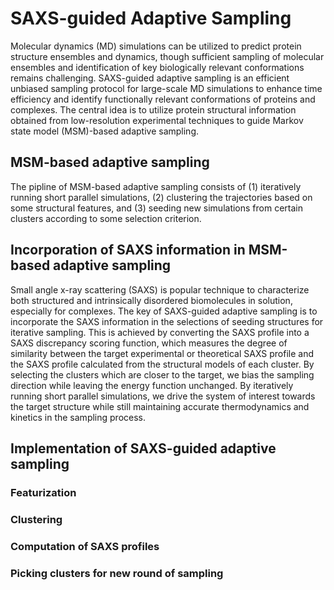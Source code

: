 # SAXS-guided Adaptive Sampling

Molecular dynamics (MD) simulations can be utilized to predict protein structure ensembles and dynamics, though sufficient sampling of molecular ensembles and identification of key biologically relevant conformations remains challenging. SAXS-guided adaptive sampling is an efficient unbiased sampling protocol for large-scale MD simulations to enhance time efficiency and identify functionally relevant conformations of proteins and complexes. The central idea is to utilize protein structural information obtained from low-resolution experimental techniques to guide Markov state model (MSM)-based adaptive sampling. 

## MSM-based adaptive sampling

The pipline of MSM-based adaptive sampling consists of (1) iteratively running short parallel simulations, (2) clustering the trajectories based on some structural features, and (3) seeding new simulations from certain clusters according to some selection criterion. 


## Incorporation of SAXS information in MSM-based adaptive sampling
Small angle x-ray scattering (SAXS) is popular technique to characterize both structured and intrinsically disordered biomolecules in solution, especially for complexes. The key of SAXS-guided adaptive sampling is to incorporate the SAXS information in the selections of seeding structures for iterative sampling. This is achieved by converting the SAXS profile into a SAXS discrepancy scoring function, which measures the degree of similarity between the target experimental or theoretical SAXS profile and the SAXS profile calculated from the structural models of each cluster. By selecting the clusters which are closer to the target, we bias the sampling direction while leaving the energy function unchanged. By iteratively running short parallel simulations, we drive the system of interest towards the target structure while still maintaining accurate thermodynamics and kinetics in the sampling process. 

## Implementation of SAXS-guided adaptive sampling

### Featurization

### Clustering

### Computation of SAXS profiles

### Picking clusters for new round of sampling




